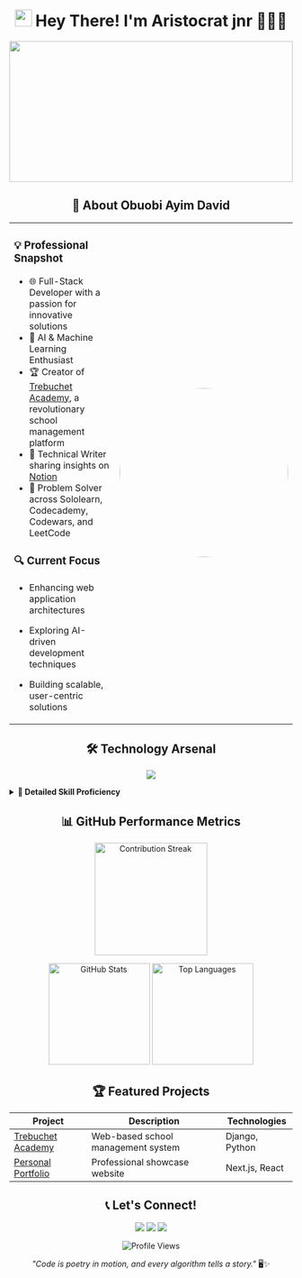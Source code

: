 <!-- Header with Dynamic Background -->
<h1 align="center">
  <img src="https://raw.githubusercontent.com/iampavangandhi/iampavangandhi/master/gifs/Hi.gif" width="30px"> Hey There! I'm Aristocrat jnr 👨🏽‍💻
</h1>

<!-- Dynamic Header Image with Subtle Animation -->
<p align="center">
  <img src="https://github.com/AWESOME04/AWESOME04/assets/102630199/a446339b-c8b5-4756-bbe4-ad39c50eae89" width="100%" height="250" style="object-fit: cover; animation: pulse 2s infinite;" />
</p>

<!-- Advanced About Me Section with Emoji Flair -->
<h2 align="center">🚀 About Obuobi Ayim David</h2>

<table width="100%">
  <tr>
    <td width="60%" valign="top">
      
### 💡 Professional Snapshot

- 🌐 Full-Stack Developer with a passion for innovative solutions
- 🤖 AI & Machine Learning Enthusiast
- 🏆 Creator of [Trebuchet Academy](https://trebuchet-academy-uh1t.onrender.com/), a revolutionary school management platform
- 📝 Technical Writer sharing insights on [Notion](https://www.notion.so/Quick-Note-ee60a664aa4a4c40b58c8f0ad1d323d7?pvs=4)
- 🧩 Problem Solver across Sololearn, Codecademy, Codewars, and LeetCode

### 🔍 Current Focus
- Enhancing web application architectures
- Exploring AI-driven development techniques
- Building scalable, user-centric solutions

    </td>
    <td width="40%" align="center">
      <img src="https://github.com/Adam-pw/Adam-pw/blob/main/animation_500_kxa883sd.gif" width="300" height="300" style="border-radius: 50%;" />
    </td>
  </tr>
</table>

<!-- Tech Stack with Detailed Icons -->
<h2 align="center">🛠 Technology Arsenal</h2>

<p align="center">
  <img src="https://skillicons.dev/icons?i=python,django,react,nextjs,nodejs,typescript,html,css,bootstrap,git,github,vscode,figma,docker,azure,digitalocean" />
</p>

<!-- Advanced Skills Breakdown -->
<details>
<summary><b>🔬 Detailed Skill Proficiency</b></summary>

| Category | Skills |
|----------|--------|
| Languages | Python, JavaScript, TypeScript, Bash |
| Frameworks | Django, React, Next.js, Node.js |
| Cloud & DevOps | Azure, DigitalOcean, Docker |
| Design & Tools | Figma, VSCode, Git, Canva |
</details>

<!-- GitHub Metrics with Enhanced Visualization -->
<h2 align="center">📊 GitHub Performance Metrics</h2>

<p align="center">
  <img src="https://streak-stats.demolab.com?user=aristocratjnr&theme=radical&hide_border=true&border_radius=10" height="200" alt="Contribution Streak" />
</p>

<div align="center">
  <img src="https://github-readme-stats.vercel.app/api?username=aristocratjnr&show_icons=true&theme=radical&include_all_commits=true&count_private=true" height="180" alt="GitHub Stats"/>
  <img src="https://github-readme-stats.vercel.app/api/top-langs/?username=aristocratjnr&layout=compact&theme=radical" height="180" alt="Top Languages"/>
</div>

<!-- Project Showcase -->
<h2 align="center">🏆 Featured Projects</h2>

| Project | Description | Technologies |
|---------|-------------|--------------|
| [Trebuchet Academy](https://trebuchet-academy-uh1t.onrender.com/) | Web-based school management system | Django, Python |
| [Personal Portfolio](https://mynextjs-portfolio-nu.vercel.app/) | Professional showcase website | Next.js, React |

<!-- Dynamic Contact Section -->
<h2 align="center">📞 Let's Connect!</h2>

<p align="center">
  <a href="mailto:ayimobuobi@gmail.com"><img src="https://img.shields.io/badge/Gmail-D14836?style=for-the-badge&logo=gmail&logoColor=white" /></a>
  <a href="https://t.me/aristocratjnr"><img src="https://img.shields.io/badge/Telegram-2CA5E0?style=for-the-badge&logo=telegram&logoColor=white" /></a>
  <a href="https://www.linkedin.com/in/yourlinkedin"><img src="https://img.shields.io/badge/LinkedIn-0077B5?style=for-the-badge&logo=linkedin&logoColor=white" /></a>
</p>

<!-- Visitor Counter -->
<p align="center"> 
  <img src="https://komarev.com/ghpvc/?username=aristocratjnr&color=blueviolet" alt="Profile Views" />
</p>

<!-- Fun Quote -->
<p align="center">
  <i>"Code is poetry in motion, and every algorithm tells a story."</i> 🖥️✨
</p>
